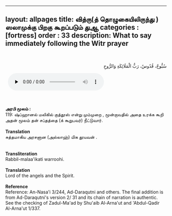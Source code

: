  ---
layout: allpages
title:  வித்ரு(த் தொழுகையிலிருந்து ) ஸலாமுக்கு பிறகு கூறப்படும் துஆ
categories : [fortress]
order : 33
description: What to say immediately following the Witr prayer
---
&nbsp;
<div class="arabictext" dir="RTL">

سُبُّوحٌ، قُدُوسٌ، رَبُّ الْمَلَائِكَةِ وَالرُّوحِ

</div>
&nbsp;


<audio controls  preload="none">
  <source src="{{ site.baseurl }}/audio/fortress/119.mp3" type="audio/mpeg">
Your browser does not support the audio element.
</audio>


&nbsp;
<div class="duaextra" tabindex="0">
<div><strong> அரபி மூலம் : </strong></div>
<div class="extra">119: ஷ்ப்ஹானல் மலிகில் குத்தூஸ் என்று மும்முறை , மூன்றாவதில் அதை உரக்க கூறி அதன் மூலம் தன் சப்தத்தை (க் கூறுபவர்) நீட்டுவார்.</div>
</div>
&nbsp;
<div class="duaextra" tabindex="0">
<div><strong>Translation</strong></div>
<div class="extra"> சுத்தமாகிய அரசனான (அல்லாஹ்) மிக தூயவன் .</div>
</div>
&nbsp;
<div class="extra"> </div>
&nbsp;
<div class="duaextra" tabindex="0">
<div><strong>Transliteration</strong></div>
<div class="extra">Rabbil-malaa'ikati warroohi.</div>
</div>
&nbsp;
<div class="duaextra" tabindex="0">
<div><strong>Translation</strong></div>
<div class="extra">Lord of the angels and the Spirit.</div>
</div>
&nbsp;
<div class="duaextra" tabindex="0">
<div><strong>Reference</strong></div>
<div class="extra">Reference: An-Nasa'i 3/244, Ad-Daraqutni and others. The final addition is from Ad-Daraqutni's version 2/ 31 and its chain of narration is authentic. See the checking of Zadul-Ma'ad by Shu'aib Al-Arna'ut and 'Abdul-Qadir Al-Arna'ut 1/337.</div>
</div>
